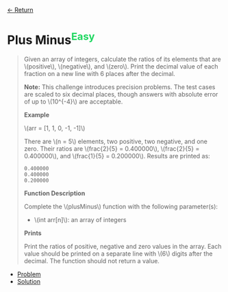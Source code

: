 [&larr; Return](https://hanggrian.github.io/grind-hackerrank/)

# Plus Minus<sup style="color: rgb(32, 215, 97);">Easy</sup>

> Given an array of integers, calculate the ratios of its elements that are
  \\(positive\\), \\(negative\\), and \\(zero\\). Print the decimal value of
  each fraction on a new line with 6 places after the decimal.
>
> **Note:** This challenge introduces precision problems. The test cases are
  scaled to six decimal places, though answers with absolute error of up to
  \\(10^{-4}\\) are acceptable.
>
> **Example**
>
> \\(arr = [1, 1, 0, -1, -1]\\)
>
> There are \\(n = 5\\) elements, two positive, two negative, and one zero.
  Their ratios are \\(frac{2}{5} = 0.400000\\), \\(frac{2}{5} = 0.400000\\), and
  \\(frac{1}{5} = 0.200000\\). Results are printed as:
>
> ```
> 0.400000
> 0.400000
> 0.200000
> ```
>
> **Function Description**
>
> Complete the \\(plusMinus\\) function with the following parameter(s):
>
> - \\(int arr[n]\\): an array of integers
>
> **Prints**
>
> Print the ratios of positive, negative and zero values in the array. Each
  value should be printed on a separate line with \\(6\\) digits after the
  decimal. The function should not return a value.

- [Problem](https://www.hackerrank.com/challenges/plus-minus/)
- [Solution](https://github.com/hanggrian/grind-hackerrank/blob/main/algorithms/src/main/java/PlusMinus.java)
